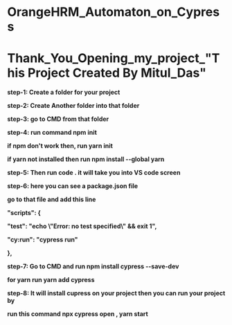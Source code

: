 # OrangeHRM_Automaton_on_Cypress
# Thank_You_Opening_my_project_"This Project Created By Mitul_Das"
<b><p>step-1: Create a folder for your project </p>
<p>step-2: Create Another folder into that folder</p>
<p>step-3: go to CMD from that folder</p>
<p>step-4: run command npm init</p>
      <p>      if npm don't work then, run yarn init</p>
      <p>      if yarn not installed then run npm install --global yarn</p>
<p>step-5: Then run code . it will take you into VS code screen </p>
<p>step-6: here you can see a package.json file </p>
     <p>       go to that file and add this line </p>
    <p>       "scripts": {</p>
     <p>      "test": "echo \"Error: no test specified\" && exit 1",</p>
     <p>      "cy:run": "cypress run"</p>
    <p>         },</p>
<p>step-7: Go to CMD and run npm install cypress --save-dev </p>
      <p>      for yarn run yarn add cypress</p>
<p>step-8: It will install cupress on your project then you can run your project by </p>
    <p>       run this command npx cypress open , yarn start</p> </b>

    
